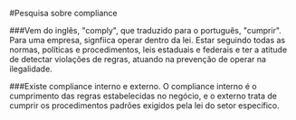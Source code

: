#Pesquisa sobre compliance

###Vem do inglês, "comply", que traduzido para o português, "cumprir". Para uma empresa, signfiica operar dentro da lei. Estar seguindo todas as normas, políticas e procedimentos, leis estaduais e federais e ter a atitude de detectar violações de regras, atuando na prevenção de operar na ilegalidade.

###Existe compliance interno e externo. O compliance interno é o cumprimento das regras estabelecidas no negócio, e o externo trata de cumprir os procedimentos padrões exigidos pela lei do setor específico.

